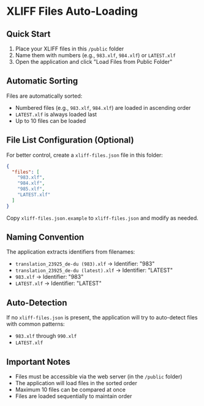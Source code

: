 # XLIFF Files Auto-Loading

## Quick Start

1. Place your XLIFF files in this `/public` folder
2. Name them with numbers (e.g., `983.xlf`, `984.xlf`) or `LATEST.xlf`
3. Open the application and click "Load Files from Public Folder"

## Automatic Sorting

Files are automatically sorted:
- Numbered files (e.g., `983.xlf`, `984.xlf`) are loaded in ascending order
- `LATEST.xlf` is always loaded last
- Up to 10 files can be loaded

## File List Configuration (Optional)

For better control, create a `xliff-files.json` file in this folder:

```json
{
  "files": [
    "983.xlf",
    "984.xlf",
    "985.xlf",
    "LATEST.xlf"
  ]
}
```

Copy `xliff-files.json.example` to `xliff-files.json` and modify as needed.

## Naming Convention

The application extracts identifiers from filenames:
- `translation_23925_de-du (983).xlf` → Identifier: "983"
- `translation_23925_de-du (latest).xlf` → Identifier: "LATEST"
- `983.xlf` → Identifier: "983"
- `LATEST.xlf` → Identifier: "LATEST"

## Auto-Detection

If no `xliff-files.json` is present, the application will try to auto-detect files with common patterns:
- `983.xlf` through `990.xlf`
- `LATEST.xlf`

## Important Notes

- Files must be accessible via the web server (in the `/public` folder)
- The application will load files in the sorted order
- Maximum 10 files can be compared at once
- Files are loaded sequentially to maintain order